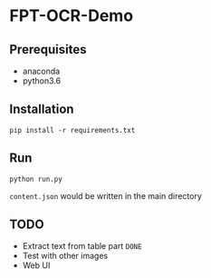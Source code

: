 # FPT-OCR-Demo
## Prerequisites
* anaconda
* python3.6
## Installation
```
pip install -r requirements.txt
```
## Run
```
python run.py
```
`content.json` would be written in the main directory
## TODO
* Extract text from table part `DONE`
* Test with other images
* Web UI

